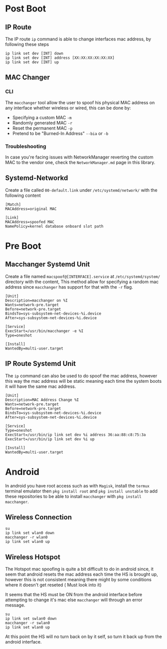
# Post Boot
## IP Route

The IP route `ip` command is able to change interfaces mac address, by following these steps

```
ip link set dev [INT] down
ip link set dev [INT] address [XX:XX:XX:XX:XX:XX]
ip link set dev [INT] up
```

## MAC Changer

### CLI

The `macchanger` tool allow the user to spoof his physical MAC address on any interface whether wireless or wired, this can be done by:

- Specifying a custom MAC `-m`
- Randomly generated MAC `-r`
- Reset the permanent MAC `-p`
- Pretend to be "Burned-In Address" `--bia` or `-b`

### Troubleshooting

In case you're facing issues with NetworkManager reverting the custom MAC to the vendor one, check the `NetworkManager.md` page in this library.

## Systemd-Networkd

Create a file called `00-default.link` under `/etc/systemd/network/` with the following content

```
[Match]
MACAddress=original MAC

[Link]
MACAddress=spoofed MAC
NamePolicy=kernel database onboard slot path
```

# Pre Boot

## Macchanger Systemd Unit

Create a file named `macspoof@[INTERFACE].service` at `/etc/systemd/system/` directory with the content, This method allow for specifying a random mac address since `macchanger` has support for that with the `-r` flag.

```
[Unit]
Description=macchanger on %I
Wants=network-pre.target
Before=network-pre.target
BindsTo=sys-subsystem-net-devices-%i.device
After=sys-subsystem-net-devices-%i.device

[Service]
ExecStart=/usr/bin/macchanger -e %I
Type=oneshot

[Install]
WantedBy=multi-user.target
```

## IP Route Systemd Unit

The `ip` command can also be used to do spoof the mac address, however this way the mac address will be static meaning each time the system boots it will have the same mac address.

```
[Unit]
Description=MAC Address Change %I
Wants=network-pre.target
Before=network-pre.target
BindsTo=sys-subsystem-net-devices-%i.device
After=sys-subsystem-net-devices-%i.device

[Service]
Type=oneshot
ExecStart=/usr/bin/ip link set dev %i address 36:aa:88:c8:75:3a
ExecStart=/usr/bin/ip link set dev %i up

[Install]
WantedBy=multi-user.target
```

# Android

In android you have root access such as with `Magisk`, install the `termux` terminal emulator then `pkg install root` and `pkg install unstable` to add these repositories to be able to install `macchanger` with `pkg install macchanger`.

## Wireless Connection

```
su
ip link set wlan0 down
macchanger -r wlan0
ip link set wlan0 up
```

## Wireless Hotspot

The Hotspot mac spoofing is quite a bit difficult to do in android since, it seem that android resets the mac address each time the HS is brought up, however this is not consistent meaning there might by some conditions where it doesn't get reseted ( Must look into it)

It seems that the HS must be ON from the android interface before attempting to change it's mac else `macchanger` will through an error message.

```
su
ip link set swlan0 down
macchanger -r swlan0
ip link set wlan0 up
```

At this point the HS will no turn back on by it self, so turn it back up from the android interface. 

